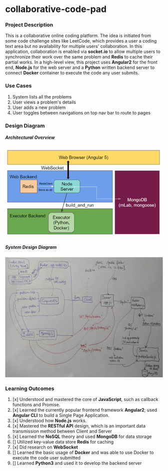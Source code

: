 # collaborative-code-pad

### Project Description
This is a collaborative online coding platform. The idea is initiated from some code challenge sites like LeetCode, which provides a user a coding text area but no availability for multiple users' collaboration. In this application, collaboration is enabled via **socket.io** to allow multiple users to synchronize their work over the same problem and **Redis** to cache their partial works. In a high-level view, this project uses **Angular2** for the front end, **Node.js** for the web server and a **Python** written backend server to connect **Docker** container to execute the code any user submits.

### Use Cases
1. System lists all the problems
2. User views a problem's details
3. User adds a new problem
4. User toggles between navigations on top nav bar to route to pages

### Design Diagram
##### Architectural Overview
![alt text](./diagrams/architecturalOverview.png "Architectural Overview")
##### System Design Diagram
![alt text](./diagrams/systemDesignDiagram.jpg "System Design Diagram")

### Learning Outcomes

1. [x] Understood and mastered the core of **JavaScript**, such as callback functions and Promise.
2. [x] Learned the currently popular frontend framework **Angular2**; used **Angular CLI** to build a Single Page Application.
3. [x] Understood how **Node.js** works.
4. [x] Mastered the **RESTful API** design, which is an important data transmission method between Client and Server
5. [x] Learned the **NoSQL** theory and used **MongoDB** for data storage
6. [] Utilized key-value data store **Redis** for caching
7. [x] Did research on **WebSocket**
8. [] Learned the basic usage of **Docker** and was able to use Docker to execute the code user submitted
9. [] Learned **Python3** and used it to develop the backend server
